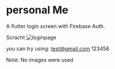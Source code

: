 # personal Me

A flutter login screen with Firebase Auth.

Scracht
![loginpage](https://user-images.githubusercontent.com/59627641/116485741-561dff80-a862-11eb-9226-fa881489f4ab.PNG)

you can try using:
test@gmail.com
123456

Note: No images were used


